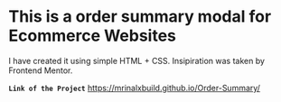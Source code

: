 # This is a order summary modal for Ecommerce Websites

I have created it using simple HTML + CSS. Insipiration was taken by Frontend Mentor. 

**`Link of the Project`**
https://mrinalxbuild.github.io/Order-Summary/

